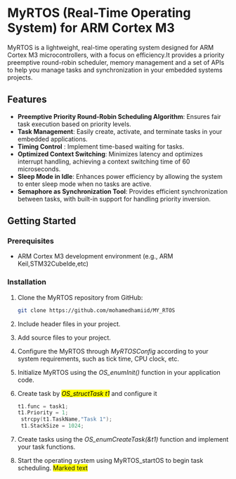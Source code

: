 # MyRTOS (Real-Time Operating System) for ARM Cortex M3

MyRTOS is a lightweight, real-time operating system designed for ARM Cortex M3 microcontrollers, with a focus on efficiency.It provides a priority preemptive round-robin scheduler, memory management and a set of APIs to help you manage tasks and synchronization in your embedded systems projects.

## Features

- **Preemptive Priority Round-Robin Scheduling Algorithm**: Ensures fair task execution based on priority levels.
- **Task Management**: Easily create, activate, and terminate tasks in your embedded applications.
- **Timing Control** : Implement time-based waiting for tasks.
- **Optimized Context Switching**: Minimizes latency and optimizes interrupt handling, achieving a context switching time of 60 microseconds.
- **Sleep Mode in Idle**: Enhances power efficiency by allowing the system to enter sleep mode when no tasks are active.
- **Semaphore as Synchronization Tool**: Provides efficient synchronization between tasks, with built-in support for handling priority inversion.

## Getting Started

### Prerequisites

- ARM Cortex M3 development environment (e.g., ARM Keil,STM32CubeIde,etc)

### Installation

1. Clone the MyRTOS repository from GitHub:

   ```bash
   git clone https://github.com/mohamedhamiid/MY_RTOS

2. Include header files in your project.
3. Add source files to your project.
4. Configure the MyRTOS through _MyRTOSConfig_ according to your system requirements, such as tick time, CPU clock, etc.
5. Initialize MyRTOS using the _OS_enumInit()_ function in your application code.
6. Create task by _<mark>OS_structTask t1</mark>_ and configure it
   ```c
   t1.func = task1;
   t1.Priority = 1;
	strcpy(t1.TaskName,"Task 1");
	t1.StackSize = 1024;
8. Create tasks using the _OS_enumCreateTask(&t1)_ function and implement your task functions.
9. Start the operating system using MyRTOS_startOS to begin task scheduling.
   <span style="background-color: #FFFF00">Marked text</span>
